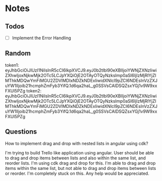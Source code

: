 # Notes

## Todos

- [ ] Implement the Error Handling

## Random

token1: eyJhbGciOiJIUzI1NiIsInR5cCI6IkpXVCJ9.eyJ0b2tlbl90eXBlIjoiYWNjZXNzIiwiZXhwIjoxNjkwMjk2OTc5LCJpYXQiOjE2OTAyOTQyNzksImp0aSI6IjIzMjRlYjZlMThkMDQwYmFiMGU2ZDVlMDIxNDZkNDExIiwidXNlcl9pZCI6NDEsInVzZXJuYW1lIjoib21hcmphZmFyb3YifQ.1d6qa2haL_g0SSVsCAlDSQZsxYGj1v9W9xxFXUl5PZg
token2: eyJhbGciOiJIUzI1NiIsInR5cCI6IkpXVCJ9.eyJ0b2tlbl90eXBlIjoiYWNjZXNzIiwiZXhwIjoxNjkwMjk2OTc5LCJpYXQiOjE2OTAyOTQyNzksImp0aSI6IjIzMjRlYjZlMThkMDQwYmFiMGU2ZDVlMDIxNDZkNDExIiwidXNlcl9pZCI6NDEsInVzZXJuYW1lIjoib21hcmphZmFyb3YifQ.1d6qa2haL_g0SSVsCAlDSQZsxYGj1v9W9xxFXUl5PZg

## Questions

How to implement drag and drop with nested lists in angular using cdk?

I'm trying to build Trello like application using angular. User should be able to drag and drop items between lists and also within the same list, and reorder lists. I'm using cdk drag and drop for this. I'm able to drag and drop items within the same list, but not able to drag and drop items between lists or reorder. I'm completely stuck on this. Any help would be appreciated.
